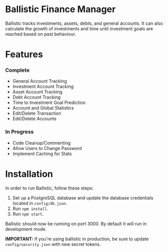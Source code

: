 Ballistic Finance Manager
=======

Ballistic tracks investments, assets, debts, and general accounts. It can also calculate the growth of investments and time until investment goals are reached based on past behaviour.

Features
=====

### Complete

* General Account Tracking
* Investment Account Tracking
* Asset Account Tracking
* Debt Account Tracking
* Time to Investment Goal Prediction
* Account and Global Statistics
* Edit/Delete Transaction
* Edit/Delete Accounts

### In Progress

* Code Cleanup/Commenting
* Allow Users to Change Password
* Implement Caching for Stats

Installation
=======

In order to run Ballistic, follow these steps:

1. Set up a PostgreSQL database and update the database credentials located in `config/db.json`.
2. Run `npm install`.
3. Run `npm start`.

Ballistic should now be running on port 3000. By default it will run in development mode.

**IMPORTANT:** If you're using ballistic in production, be sure to update `config/security.json` with new secret tokens.